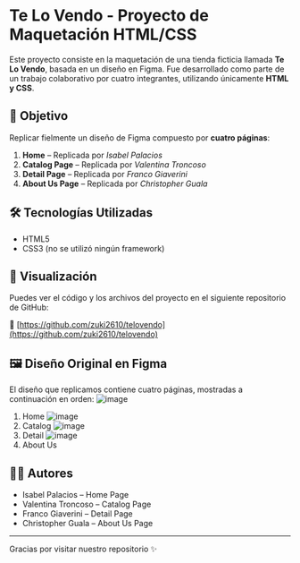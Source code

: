 # Te Lo Vendo - Proyecto de Maquetación HTML/CSS

Este proyecto consiste en la maquetación de una tienda ficticia llamada **Te Lo Vendo**, basada en un diseño en Figma. Fue desarrollado como parte de un trabajo colaborativo por cuatro integrantes, utilizando únicamente **HTML y CSS**.

## 🎯 Objetivo

Replicar fielmente un diseño de Figma compuesto por **cuatro páginas**:

1. **Home** – Replicada por *Isabel Palacios*
2. **Catalog Page** – Replicada por *Valentina Troncoso*
3. **Detail Page** – Replicada por *Franco Giaverini*
4. **About Us Page** – Replicada por *Christopher Guala*

## 🛠 Tecnologías Utilizadas

- HTML5
- CSS3 (no se utilizó ningún framework)

## 🚀 Visualización

Puedes ver el código y los archivos del proyecto en el siguiente repositorio de GitHub:

🔗 [https://github.com/zuki2610/telovendo](https://github.com/zuki2610/telovendo)

## 🖼️ Diseño Original en Figma

El diseño que replicamos contiene cuatro páginas, mostradas a continuación en orden:
![image](https://github.com/user-attachments/assets/a907b7bb-9cfb-4ce1-bf1a-b30eb8e77275)
1. Home
![image](https://github.com/user-attachments/assets/4b55757a-3696-44ec-aa25-86bcb2c7cd9c)
2. Catalog
![image](https://github.com/user-attachments/assets/bdca7bd1-74cc-44cb-ad65-b835c09354f6)
3. Detail
![image](https://github.com/user-attachments/assets/49b7a3f4-554d-4407-b57d-cf04dc369c9c)
5. About Us

## 👨‍💻 Autores

- Isabel Palacios – Home Page
- Valentina Troncoso – Catalog Page
- Franco Giaverini – Detail Page
- Christopher Guala – About Us Page

---

Gracias por visitar nuestro repositorio ✨
